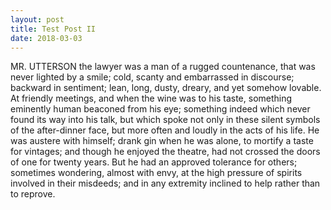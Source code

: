 ```yaml
---
layout: post
title: Test Post II
date: 2018-03-03
---
```


MR. UTTERSON the lawyer was a man of a rugged countenance, that was never lighted by a smile; cold, scanty and embarrassed in discourse; backward in sentiment; <!--stop--> lean, long, dusty, dreary, and yet somehow lovable. At friendly meetings, and when the wine was to his taste, something eminently human beaconed from his eye; something indeed which never found its way into his talk, but which spoke not only in these silent symbols of the after-dinner face, but more often and loudly in the acts of his life. He was austere with himself; drank gin when he was alone, to mortify a taste for vintages; and though he enjoyed the theatre, had not crossed the doors of one for twenty years. But he had an approved tolerance for others; sometimes wondering, almost with envy, at the high pressure of spirits involved in their misdeeds; and in any extremity inclined to help rather than to reprove.
